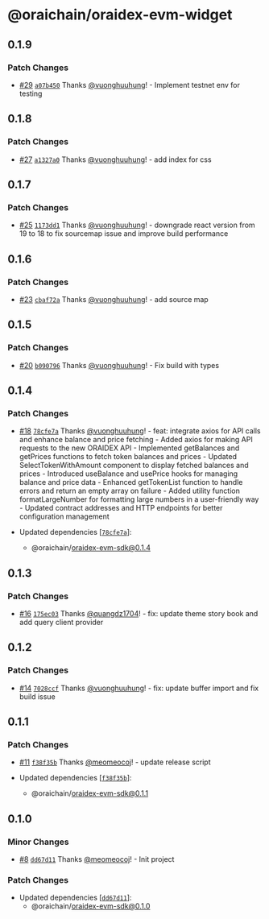 # @oraichain/oraidex-evm-widget

## 0.1.9

### Patch Changes

- [#29](https://github.com/oraidex/evm-entry-point/pull/29) [`a07b450`](https://github.com/oraidex/evm-entry-point/commit/a07b4509b8883fa4144a29e40236fdb0a185bfea) Thanks [@vuonghuuhung](https://github.com/vuonghuuhung)! - Implement testnet env for testing

## 0.1.8

### Patch Changes

- [#27](https://github.com/oraidex/evm-entry-point/pull/27) [`a1327a0`](https://github.com/oraidex/evm-entry-point/commit/a1327a0cb3b43d0e51643415b901c7e978e2c5c4) Thanks [@vuonghuuhung](https://github.com/vuonghuuhung)! - add index for css

## 0.1.7

### Patch Changes

- [#25](https://github.com/oraidex/evm-entry-point/pull/25) [`1173dd1`](https://github.com/oraidex/evm-entry-point/commit/1173dd1ac077a087419a7f417a42f0284eed72d9) Thanks [@vuonghuuhung](https://github.com/vuonghuuhung)! - downgrade react version from 19 to 18 to fix sourcemap issue and improve build performance

## 0.1.6

### Patch Changes

- [#23](https://github.com/oraidex/evm-entry-point/pull/23) [`cbaf72a`](https://github.com/oraidex/evm-entry-point/commit/cbaf72a9ff2fe56f8acd7e2fe808f2bb1f083c77) Thanks [@vuonghuuhung](https://github.com/vuonghuuhung)! - add source map

## 0.1.5

### Patch Changes

- [#20](https://github.com/oraidex/evm-entry-point/pull/20) [`b090796`](https://github.com/oraidex/evm-entry-point/commit/b09079672c9253d9a1825b3d2fe04cb0bac2b9e5) Thanks [@vuonghuuhung](https://github.com/vuonghuuhung)! - Fix build with types

## 0.1.4

### Patch Changes

- [#18](https://github.com/oraidex/evm-entry-point/pull/18) [`78cfe7a`](https://github.com/oraidex/evm-entry-point/commit/78cfe7af02fa71c66fe2ef3d4d21c3d84caa908e) Thanks [@vuonghuuhung](https://github.com/vuonghuuhung)! - feat: integrate axios for API calls and enhance balance and price fetching - Added axios for making API requests to the new ORAIDEX API - Implemented getBalances and getPrices functions to fetch token balances and prices - Updated SelectTokenWithAmount component to display fetched balances and prices - Introduced useBalance and usePrice hooks for managing balance and price data - Enhanced getTokenList function to handle errors and return an empty array on failure - Added utility function formatLargeNumber for formatting large numbers in a user-friendly way - Updated contract addresses and HTTP endpoints for better configuration management

- Updated dependencies [[`78cfe7a`](https://github.com/oraidex/evm-entry-point/commit/78cfe7af02fa71c66fe2ef3d4d21c3d84caa908e)]:
  - @oraichain/oraidex-evm-sdk@0.1.4

## 0.1.3

### Patch Changes

- [#16](https://github.com/oraidex/evm-entry-point/pull/16) [`175ec03`](https://github.com/oraidex/evm-entry-point/commit/175ec035934063749c839f529c1c85692dbf042a) Thanks [@quangdz1704](https://github.com/quangdz1704)! - fix: update theme story book and add query client provider

## 0.1.2

### Patch Changes

- [#14](https://github.com/oraidex/evm-entry-point/pull/14) [`7028ccf`](https://github.com/oraidex/evm-entry-point/commit/7028ccf36c658472cced862fd14581bbbff0e055) Thanks [@vuonghuuhung](https://github.com/vuonghuuhung)! - fix: update buffer import and fix build issue

## 0.1.1

### Patch Changes

- [#11](https://github.com/oraidex/evm-entry-point/pull/11) [`f38f35b`](https://github.com/oraidex/evm-entry-point/commit/f38f35baa078bdacb08d0b5d4550f7c15f360d35) Thanks [@meomeocoj](https://github.com/meomeocoj)! - update release script

- Updated dependencies [[`f38f35b`](https://github.com/oraidex/evm-entry-point/commit/f38f35baa078bdacb08d0b5d4550f7c15f360d35)]:
  - @oraichain/oraidex-evm-sdk@0.1.1

## 0.1.0

### Minor Changes

- [#8](https://github.com/oraidex/evm-entry-point/pull/8) [`dd67d11`](https://github.com/oraidex/evm-entry-point/commit/dd67d113c51ff40c66667c4d51cd6869555d7d51) Thanks [@meomeocoj](https://github.com/meomeocoj)! - Init project

### Patch Changes

- Updated dependencies [[`dd67d11`](https://github.com/oraidex/evm-entry-point/commit/dd67d113c51ff40c66667c4d51cd6869555d7d51)]:
  - @oraichain/oraidex-evm-sdk@0.1.0

